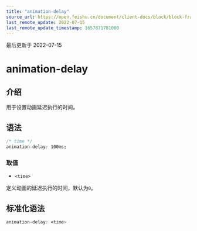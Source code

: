 ```yaml
---
title: "animation-delay"
source_url: https://open.feishu.cn/document/client-docs/block/block-frame/code-components-and-structure/view-layer/ttss/attributes/animation/animation-delay
last_remote_update: 2022-07-15
last_remote_update_timestamp: 1657871781000
---
```

最后更新于 2022-07-15

# animation-delay

## 介绍

用于设置动画延迟执行的时间。

## 语法

```css
/* time */
animation-delay: 100ms;
```

### 取值

-   `<time>`

定义动画的延迟执行的时间，默认为`0`。

## 标准化语法

```css
animation-delay: <time>
```
